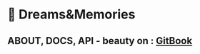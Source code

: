 # 🤗 Dreams&Memories


## ABOUT, DOCS, API - beauty on : [GitBook](https://dotgs-personal-organization.gitbook.io/d-and-m/)
